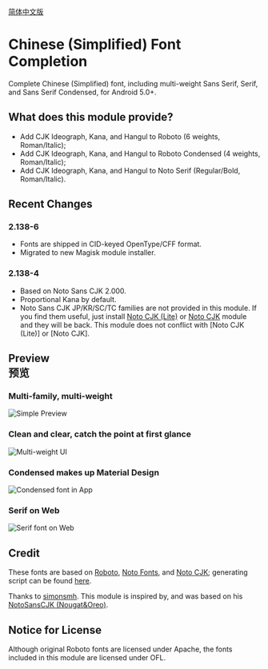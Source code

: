 [简体中文版](https://github.com/Magisk-Modules-Repo/chinesesimplified-font-completion/blob/master/README.md)

# Chinese (Simplified) Font Completion

Complete Chinese (Simplified) font, including multi-weight Sans Serif, Serif, and Sans Serif Condensed, for Android 5.0+.

## What does this module provide?

+ Add CJK Ideograph, Kana, and Hangul to Roboto (6 weights, Roman/Italic);
+ Add CJK Ideograph, Kana, and Hangul to Roboto Condensed (4 weights, Roman/Italic);
+ Add CJK Ideograph, Kana, and Hangul to Noto Serif (Regular/Bold, Roman/Italic).

## Recent Changes

### 2.138-6

+ Fonts are shipped in CID-keyed OpenType/CFF format.
+ Migrated to new Magisk module installer.

### 2.138-4

+ Based on Noto Sans CJK 2.000.
+ Proportional Kana by default.
+ Noto Sans CJK JP/KR/SC/TC families are not provided in this module. If you find them useful, just install [Noto CJK (Lite)](https://github.com/Magisk-Modules-Repo/notocjk-otc-lite) or [Noto CJK](https://github.com/Magisk-Modules-Repo/notocjk) module and they will be back. This module does not conflict with [Noto CJK (Lite)] or [Noto CJK].

## Preview<br>预览

### Multi-family, multi-weight
![Simple Preview](https://raw.githubusercontent.com/Magisk-Modules-Repo/chinesesimplified-font-completion/master/preview/multiweight.png)

### Clean and clear, catch the point at first glance
![Multi-weight UI](https://raw.githubusercontent.com/Magisk-Modules-Repo/chinesesimplified-font-completion/master/preview/play.png)

### Condensed makes up Material Design
![Condensed font in App](https://raw.githubusercontent.com/Magisk-Modules-Repo/chinesesimplified-font-completion/master/preview/app.png)

### Serif on Web
![Serif font on Web](https://raw.githubusercontent.com/Magisk-Modules-Repo/chinesesimplified-font-completion/master/preview/web.png)

## Credit

These fonts are based on [Roboto](https://github.com/google/roboto), [Noto Fonts](https://github.com/googlei18n/noto-fonts), and [Noto CJK](https://github.com/googlei18n/noto-cjk); generating script can be found [here](https://github.com/CyanoHao/android-cjk-font-completion-generator).

Thanks to [simonsmh](https://github.com/simonsmh). This module is inspired by, and was based on his [NotoSansCJK (Nougat&Oreo)](https://github.com/Magisk-Modules-Repo/magisk-notosanscjk-nougat).

## Notice for License

Although original Roboto fonts are licensed under Apache, the fonts included in this module are licensed under OFL.
